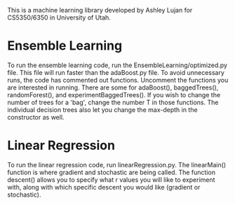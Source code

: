 This is a machine learning library developed by Ashley Lujan for CS5350/6350 in University of Utah. 

# Ensemble Learning
To run the ensemble learning code, run the EnsembleLearning/optimized.py file. This file will run faster than the adaBoost.py file. To avoid unnecessary runs, the code has commented out functions. Uncomment the functions you are interested in running. There are some for adaBoost(), baggedTrees(), randomForest(), and experimentBaggedTrees(). 
If you wish to change the number of trees for a 'bag', change the number T in those functions. The individual decision trees also let you change the max-depth in the constructor as well. 

# Linear Regression
To run the linear regression code, run linearRegression.py. The linearMain() function is where gradient and stochastic are being called. The function descent() allows you to specify what r values you will like to experiment with, along with which specific descent you would like (gradient or stochastic).